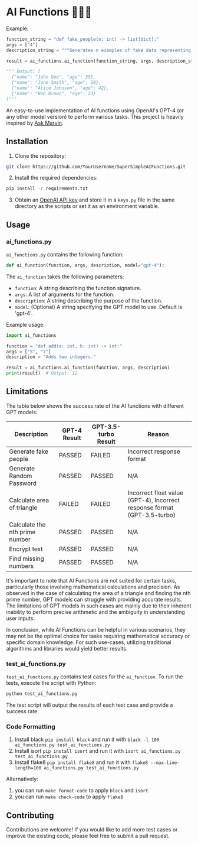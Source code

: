 # AI Functions 🤖👩‍💻

Example:

```python
function_string = "def fake_people(n: int) -> list[dict]:"
args = ["4"]
description_string = """Generates n examples of fake data representing people, each with a name and an age."""

result = ai_functions.ai_function(function_string, args, description_string, model)

""" Output: [
  {"name": "John Doe", "age": 35},
  {"name": "Jane Smith", "age": 28},
  {"name": "Alice Johnson", "age": 42},
  {"name": "Bob Brown", "age": 23}
]"""

```

An easy-to-use implementation of AI functions using OpenAI's GPT-4 (or any other model version) to perform various tasks. This project is heavily inspired by [Ask Marvin](https://www.askmarvin.ai/).

## Installation

1. Clone the repository:

```bash
git clone https://github.com/YourUsername/SuperSimpleAIFunctions.git
```

2. Install the required dependencies:

```bash
pip install -r requirements.txt
```

3. Obtain an [OpenAI API key](https://beta.openai.com/signup/) and store it in a `keys.py` file in the same directory as the scripts or set it as an environment variable.

## Usage

### ai_functions.py

`ai_functions.py` contains the following function:

```python
def ai_function(function, args, description, model="gpt-4"):
```

The `ai_function` takes the following parameters:
- `function`: A string describing the function signature.
- `args`: A list of arguments for the function.
- `description`: A string describing the purpose of the function.
- `model`: (Optional) A string specifying the GPT model to use. Default is 'gpt-4'.

Example usage:

```python
import ai_functions

function = "def add(a: int, b: int) -> int:"
args = ["5", "7"]
description = "Adds two integers."

result = ai_functions.ai_function(function, args, description)
print(result)  # Output: 12
```

## Limitations

The table below shows the success rate of the AI functions with different GPT models:

| Description                    | GPT-4 Result | GPT-3.5-turbo Result | Reason                                                                   |
| ------------------------------ | ------------ | -------------------- | ------------------------------------------------------------------------ |
| Generate fake people           | PASSED       | FAILED               | Incorrect response format                                                |
| Generate Random Password       | PASSED       | PASSED               | N/A                                                                      |
| Calculate area of triangle     | FAILED       | FAILED               | Incorrect float value (GPT-4), Incorrect response format (GPT-3.5-turbo) |
| Calculate the nth prime number | PASSED       | PASSED               | N/A                                                                      |
| Encrypt text                   | PASSED       | PASSED               | N/A                                                                      |
| Find missing numbers           | PASSED       | PASSED               | N/A                                                                      |

It's important to note that AI Functions are not suited for certain tasks, particularly those involving mathematical calculations and precision. As observed in the case of calculating the area of a triangle and finding the nth prime number, GPT models can struggle with providing accurate results. The limitations of GPT models in such cases are mainly due to their inherent inability to perform precise arithmetic and the ambiguity in understanding user inputs.

In conclusion, while AI Functions can be helpful in various scenarios, they may not be the optimal choice for tasks requiring mathematical accuracy or specific domain knowledge. For such use-cases, utilizing traditional algorithms and libraries would yield better results.



### test_ai_functions.py

`test_ai_functions.py` contains test cases for the `ai_function`. To run the tests, execute the script with Python:

```bash
python test_ai_functions.py
```

The test script will output the results of each test case and provide a success rate.

### Code Formatting

1. Install black `pip install black` and run it with `black -l 100 ai_functions.py test_ai_functions.py`
2. Install isort `pip install isort` and run it with `isort ai_functions.py test_ai_functions.py`
3. Install flake8 `pip install flake8` and run it with `flake8 --max-line-length=100 ai_functions.py test_ai_functions.py`

Alternatively:
1. you can run `make format-code` to apply `black` and `isort`
2. you can run `make check-code` to apply `flake8`

## Contributing

Contributions are welcome! If you would like to add more test cases or improve the existing code, please feel free to submit a pull request.
